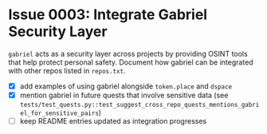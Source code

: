 # Issue 0003: Integrate Gabriel Security Layer

`gabriel` acts as a security layer across projects by providing OSINT tools that help protect personal safety. Document how gabriel can be integrated with other repos listed in `repos.txt`.

- [x] add examples of using gabriel alongside `token.place` and `dspace`
- [x] mention gabriel in future quests that involve sensitive data (see
  `tests/test_quests.py::test_suggest_cross_repo_quests_mentions_gabriel_for_sensitive_pairs`)
- [ ] keep README entries updated as integration progresses
